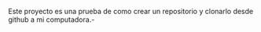 Este proyecto es una prueba de como crear un repositorio y clonarlo desde github a mi computadora.-
